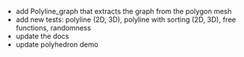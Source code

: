 - add Polyline_graph that extracts the graph from the polygon mesh
- add new tests: polyline (2D, 3D), polyline with sorting (2D, 3D), free functions, randomness
- update the docs
- update polyhedron demo
